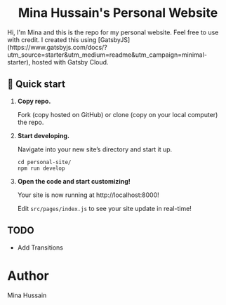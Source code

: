 <h1 align="center">
  Mina Hussain's Personal Website
</h1>
<p>
  Hi, I'm Mina and this is the repo for my personal website. Feel free to use with credit. 
  I created this using [GatsbyJS](https://www.gatsbyjs.com/docs/?utm_source=starter&utm_medium=readme&utm_campaign=minimal-starter), hosted with Gatsby Cloud.
</p>

## 🚀 Quick start

1.  **Copy repo.**

    Fork (copy hosted on GitHub) or clone (copy on your local computer) the repo.
   
2.  **Start developing.**

    Navigate into your new site’s directory and start it up.

    ```shell
    cd personal-site/
    npm run develop
    ```

3.  **Open the code and start customizing!**

    Your site is now running at http://localhost:8000!

    Edit `src/pages/index.js` to see your site update in real-time!

## TODO

- Add Transitions

# Author

Mina Hussain

